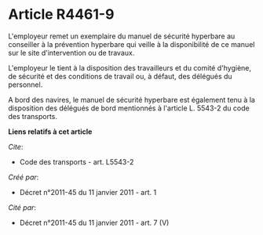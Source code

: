# Article R4461-9

L'employeur remet un exemplaire du manuel de sécurité hyperbare au conseiller à la prévention hyperbare qui veille à la
disponibilité de ce manuel sur le site d'intervention ou de travaux.

L'employeur le tient à la disposition des travailleurs et du comité d'hygiène, de sécurité et des conditions de travail ou, à
défaut, des délégués du personnel.

A bord des navires, le manuel de sécurité hyperbare est également tenu à la disposition des délégués de bord mentionnés à
l'article L. 5543-2 du code des transports.

**Liens relatifs à cet article**

_Cite_:

  - Code des transports - art. L5543-2

_Créé par_:

  - Décret n°2011-45 du 11 janvier 2011 - art. 1

_Cité par_:

  - Décret n°2011-45 du 11 janvier 2011 - art. 7 (V)
